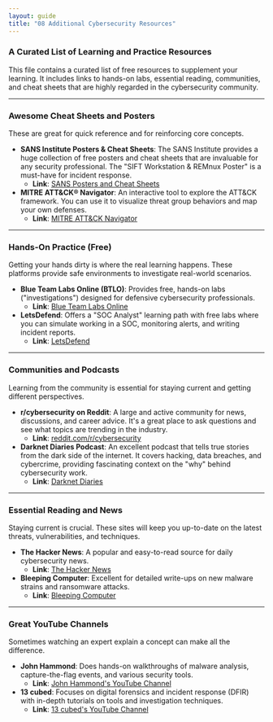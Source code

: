 ```yaml
---
layout: guide
title: "08 Additional Cybersecurity Resources"
---
```


### A Curated List of Learning and Practice Resources

This file contains a curated list of free resources to supplement your learning. It includes links to hands-on labs, essential reading, communities, and cheat sheets that are highly regarded in the cybersecurity community.

---

### Awesome Cheat Sheets and Posters

These are great for quick reference and for reinforcing core concepts.

- **SANS Institute Posters & Cheat Sheets**: The SANS Institute provides a huge collection of free posters and cheat sheets that are invaluable for any security professional. The "SIFT Workstation & REMnux Poster" is a must-have for incident response.
  - **Link**: [SANS Posters and Cheat Sheets](https://www.sans.org/posters/)
- **MITRE ATT&CK® Navigator**: An interactive tool to explore the ATT&CK framework. You can use it to visualize threat group behaviors and map your own defenses.
  - **Link**: [MITRE ATT&CK Navigator](https://mitre-attack.github.io/attack-navigator/)

---

### Hands-On Practice (Free)

Getting your hands dirty is where the real learning happens. These platforms provide safe environments to investigate real-world scenarios.

- **Blue Team Labs Online (BTLO)**: Provides free, hands-on labs ("investigations") designed for defensive cybersecurity professionals.
  - **Link**: [Blue Team Labs Online](https://blueteamlabs.online)
- **LetsDefend**: Offers a "SOC Analyst" learning path with free labs where you can simulate working in a SOC, monitoring alerts, and writing incident reports.
  - **Link**: [LetsDefend](https://letsdefend.io/)

---

### Communities and Podcasts

Learning from the community is essential for staying current and getting different perspectives.

- **r/cybersecurity on Reddit**: A large and active community for news, discussions, and career advice. It's a great place to ask questions and see what topics are trending in the industry.
  - **Link**: [reddit.com/r/cybersecurity](https://www.reddit.com/r/cybersecurity/)
- **Darknet Diaries Podcast**: An excellent podcast that tells true stories from the dark side of the internet. It covers hacking, data breaches, and cybercrime, providing fascinating context on the "why" behind cybersecurity work.
  - **Link**: [Darknet Diaries](https://darknetdiaries.com/)

---

### Essential Reading and News

Staying current is crucial. These sites will keep you up-to-date on the latest threats, vulnerabilities, and techniques.

- **The Hacker News**: A popular and easy-to-read source for daily cybersecurity news.
  - **Link**: [The Hacker News](https://thehackernews.com/)
- **Bleeping Computer**: Excellent for detailed write-ups on new malware strains and ransomware attacks.
  - **Link**: [Bleeping Computer](https://www.bleepingcomputer.com/)

---

### Great YouTube Channels

Sometimes watching an expert explain a concept can make all the difference.

- **John Hammond**: Does hands-on walkthroughs of malware analysis, capture-the-flag events, and various security tools.
  - **Link**: [John Hammond's YouTube Channel](https://www.youtube.com/c/JohnHammond0)
- **13 cubed**: Focuses on digital forensics and incident response (DFIR) with in-depth tutorials on tools and investigation techniques.
  - **Link**: [13 cubed's YouTube Channel](https://www.youtube.com/c/13cubed)
